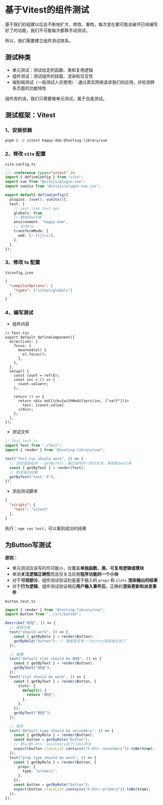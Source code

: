 # 基于Vitest的组件测试

基于我们的组建以后会不断地扩大、修改、重构，每次变化都可能会破坏已经编写好了的功能，我们不可能每次都靠手动测试。

所以，我们需要建立组件测试体系。



## 测试种类

- 单元测试：测试给定的函数、类和复用逻辑
- 组件测试：测试组件的挂载、渲染和交互性
- 端到端测试（一般测试人员使用）：通过真实网络请求我们的应用，并检测跨多页面的功能特性

组件库的话，我们只需要做单元测试，属于白盒测试。



## 测试框架：Vitest

### 1、安装依赖

```bash
pnpm i -D vitest happy-dom @testing-library/vue
```

### 2、修改 `vite` 配置

`vite.config.ts`

```ts
/// <reference types="vitest" />
import { defineConfig } from "vite";
import vue from "@vitejs/plugin-vue";
import vueJsx from "@vitejs/plugin-vue-jsx";

export default defineConfig({
  plugins: [vue(), vueJsx()],
  test: {
    // jest like test api
    globals: true,
    // 模拟dom环境
    environment: "happy-dom",
    // 支持tsx
    transformMode: {
      web: [/.[tj]sx/],
    },
  },
});
```

### 3、修改 ts 配置

`tsconfig.json`

```json
{
  "compilerOptions": {
    "types": ["vitest/globals"]
  }
}
```

### 4、编写测试

- 组件内容

```tsx
// Test.tsx
export default defineComponent({
  directives: {
    focus: {
      mounted(el) {
        el.focus();
      },
    },
  },
  setup() {
    const count = ref(0);
    const inc = () => {
      count.value++;
    };

    return () => {
      return <div onClick={withModifiers(inc, ["self"])}>
        test: {count.value}
      </div>;
    };
  },
});
```



- 测试文件

```ts
// Test.test.ts
import Test from "./Test";
import { render } from "@testing-library/vue";

test("Test.tsx should work", () => {
  // 测试渲染组件---getByText：通过组件的一部分文本，来获取dom元素
  const { getByText } = render(Test);
  // 断言输出结果
  getByText("test: 0");
});
```

- 添加测试脚本

```json
{
  "scripts": {
    "test": "vitest"
  },
}
```

执行：`npm run test`，可以看到成功的结果



## 为Button写测试

**原则：**

- 单元测试应该写的尽可能小，仅覆盖**单独函数、类、可复用逻辑或模块**
- 单测**关注逻辑正确性**而且仅关注应用**程序功能的一个小块**
- 对于**可视部分**，组件测试验证的是基于输入的 `props` 和 `slots` **渲染输出的结果**
- 对于**行为逻辑**，组件测试验证相应**用户输入事件后**，正确的**渲染更新和派发事件**



`button.test.ts`

```ts
import { render } from "@testing-library/vue";
import Button from "../src/button";

describe("按钮", () => {
  // 基础功能
  test("should work", () => {
    const { getByRole } = render(Button);
    getByRole("button"); // 看看是否有一个button按钮被生成了
  });

  // 插槽
  test("default slot should be 按钮", () => {
    const { getByText } = render(Button);
    getByText("按钮");
  });
  test("slot should be work", () => {
    const { getByText } = render(Button, {
      slots: {
        default() {
          return "确定";
        },
      },
    });
    getByText("确定");
  });

  // 类型
  test("default type should be secondary", () => {
    const { getByRole } = render(Button);
    const button = getByRole("button");
    // 默认有h-btn--secondary这个class样式
    expect(button.classList.contains("h-btn--secondary")).toBe(true);
  });
  test("prop type should be work", () => {
    const { getByRole } = render(Button, {
      props: {
        type: "primary",
      },
    });
    const button = getByRole("button");
    expect(button.classList.contains("h-btn--primary")).toBe(true);
  });
});
```









